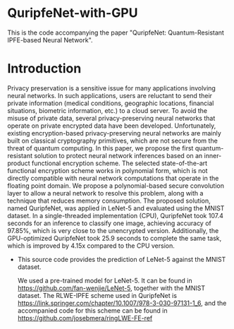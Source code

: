 # QuripfeNet-with-GPU
This is the code accompanying the paper "QuripfeNet:  Quantum-Resistant IPFE-based Neural Network".

# Introduction
Privacy preservation is a sensitive issue for many applications involving neural networks. In such applications, users are reluctant to send their private information (medical conditions, geographic locations, financial situations, biometric information, etc.) to a cloud server. To avoid the misuse of private data, several privacy-preserving neural networks that operate on private encrypted data have been developed. Unfortunately, existing encryption-based privacy-preserving neural networks are mainly built on classical cryptography primitives, which are not secure from the threat of quantum computing. In this paper, we propose the first quantum-resistant solution to protect neural network inferences based on an inner-product functional encryption scheme. The selected state-of-the-art functional encryption scheme works in polynomial form, which is not directly compatible with neural network computations that operate in the floating point domain. We propose a polynomial-based secure convolution layer to allow a neural network to resolve this problem, along with a technique that reduces memory consumption. The proposed solution, named QuripfeNet, was applied in LeNet-5 and evaluated using the MNIST dataset. In a single-threaded implementation (CPU), QuripfeNet took 107.4 seconds for an inference to classify one image, achieving accuracy of 97.85%, which is very close to the unencrypted version. Additionally, the GPU-optimized QuripfeNet took 25.9 seconds to complete the same task, which is improved by 4.15x compared to the CPU version.

 * This source code provides the prediction of LeNet-5 against the MNIST dataset.

    We used a pre-trained model for LeNet-5. It can be found in https://github.com/fan-wenjie/LeNet-5, together with the MNIST dataset.
    The RLWE-IPFE scheme used in QuripfeNet is https://link.springer.com/chapter/10.1007/978-3-030-97131-1_6, and the accompanied code for this scheme can be found in https://github.com/josebmera/ringLWE-FE-ref
